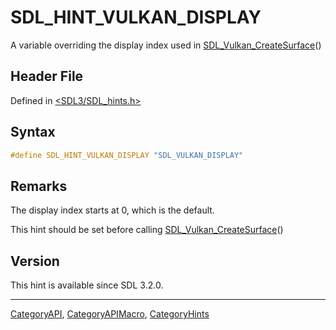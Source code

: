 # SDL_HINT_VULKAN_DISPLAY

A variable overriding the display index used in [SDL_Vulkan_CreateSurface](SDL_Vulkan_CreateSurface)()

## Header File

Defined in [<SDL3/SDL_hints.h>](https://github.com/libsdl-org/SDL/blob/main/include/SDL3/SDL_hints.h)

## Syntax

```c
#define SDL_HINT_VULKAN_DISPLAY "SDL_VULKAN_DISPLAY"
```

## Remarks

The display index starts at 0, which is the default.

This hint should be set before calling
[SDL_Vulkan_CreateSurface](SDL_Vulkan_CreateSurface)()

## Version

This hint is available since SDL 3.2.0.





----
[CategoryAPI](CategoryAPI), [CategoryAPIMacro](CategoryAPIMacro), [CategoryHints](CategoryHints)

